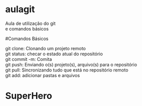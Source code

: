 # aulagit
Aula de utilização do git <br>
e comandos básicos

#Comandos Básicos 

git clone: Clonando um projeto remoto <br>
git status: checar o estado atual do repositório <br>
git commit -m: Comita <br>
git push: Enviando o(s) projeto(s), arquivo(s) para o repositório <br>
git pull: Sincronizando tudo que está no repositório remoto <br>
git add: adicionar pastas e arquivos
# SuperHero
